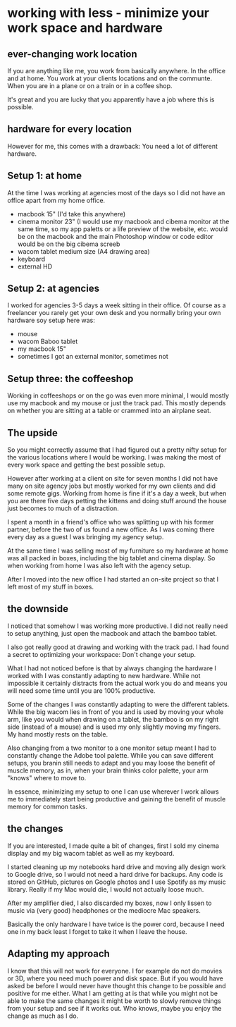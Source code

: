 # working with less - minimize your work space and hardware

## ever-changing work location

If you are anything like me, you work from basically anywhere. In the office and at home. You work at your clients locations and on the communte. When you are in a plane or on a train or in a coffee shop. 

It's great and you are lucky that you apparently have a job where this is possible. 

## hardware for every location

However for me, this comes with a drawback: You need a lot of different hardware. 

## Setup 1: at home

At the time I was working at agencies most of the days so I did not have an office apart from my home office.


- macbook 15" (I'd take this anywhere)
- cinema monitor 23" (I would use my macbook and cibema monitor at the same time, so my app paletts or a life preview of the website, etc. would be on the macbook and the main Photoshop window or code editor would be on the big cibema screeb
- wacom tablet medium size (A4 drawing area)
- keyboard
- external HD

## Setup 2: at agencies

I worked for agencies 3-5 days a week sitting in their office. Of course as a freelancer you rarely get your own desk and you normally bring your own hardware soy setup here was:

- mouse
- wacom Baboo tablet
- my macbook 15"
- sometimes I got an external monitor, sometimes not

## Setup three: the coffeeshop


Working in coffeeshops or on the go was even more minimal, I would mostly use my macbook and my mouse or just the track pad. This mostly depends on whether you are sitting at a table or crammed into an airplane seat.

## The upside

So you might correctly assume that I had figured out a pretty nifty setup for the various locations where I would be working. I was making the most of every work space and getting the best possible setup.

However after working at a client on site for seven months I did not have many on site agency jobs but mostly worked for my own clients and did some remote gigs. Working from home is fine if it's a day a week, but when you are there five days petting the kittens and doing stuff around the house just becomes to much of a distraction. 

I spent a month in a friend's office who was splitting up with his former partner, before the two of us found a new office. As I was coming there every day as a guest I was bringing my agency setup. 

At the same time I was selling most of my furniture so my hardware at home was all packed in boxes, including the big tablet and cinema display. So when working from home I was also left with the agency setup.

After I moved into the new office I had started an on-site project so that I left most of my stuff in boxes. 

## the downside

I noticed that somehow I was working more productive. I did not really need to setup anything, just open the macbook and attach the bamboo tablet. 

I also got really good at drawing and working with the track pad. I had found a secret to optimizing your workspace: Don't change your setup.

What I had not noticed before is that by always changing the hardware I worked with I was constantly adapting to new hardware. While not impossible it certainly distracts from the actual work you do and means you will need some time until you are 100% productive. 

Some of the changes I was constantly adapting to were the different tablets. While the big wacom lies in front of you and is used by moving your whole arm, like you would when drawing on a tablet, the bamboo is on my right side (instead of a mouse) and is used my only slightly moving my fingers. My hand mostly rests on the table.

Also changing from a two monitor to a one monitor setup meant I had to constantly change the Adobe tool palette. While you can save different setups, you branin still needs to adapt and you may loose the benefit of muscle memory, as in, when your brain thinks color palette, your arm "knows" where to move to.

In essence, minimizing my setup to one I can use wherever I work allows me to immediately start being productive and gaining the benefit of muscle memory for common tasks.

## the changes

If you are interested, I made quite a bit of changes, first I sold my cinema display and my big wacom tablet as well as my keyboard. 

I started cleaning up my notebooks hard drive and moving ally design work to Google drive, so I would not need a hard drive for backups. Any code is stored on GitHub, pictures on Google photos and I use Spotify as my music library. Really if my Mac would die, I would not actually loose much.

After my amplifier died, I also discarded my boxes, now I only lissen to music via (very good) headphones or the mediocre Mac speakers.

Basically the only hardware I have twice is the power cord, because I need one in my back least I forget to take it when I leave the house.

## Adapting my approach

I know that this will not work for everyone. I for example do not do movies or 3D, where you need much power and disk space. But if you would have asked be before I would never have thought this change to be possible and positive for me either. What I am getting at is that while you might not be able to make the same changes it might be worth to slowly remove things from your setup and see if it works out. Who knows, maybe you enjoy the change as much as I do. 



